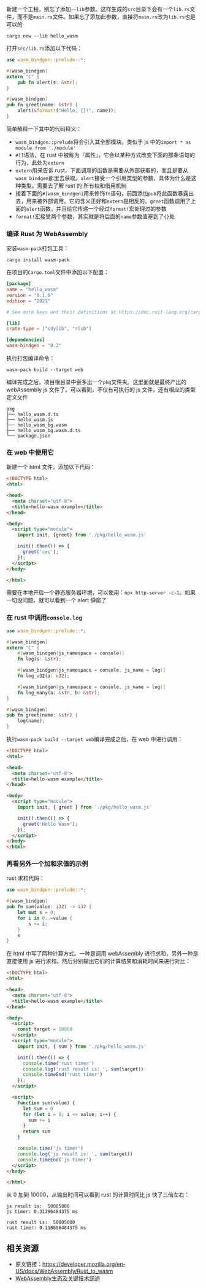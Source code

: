 新建一个工程，别忘了添加`--lib`参数。这样生成的`src`目录下会有一个`lib.rs`文件，而不是`main.rs`文件。如果忘了添加此参数，直接将`main.rs`改为`lib.rs`也是可以的

```
cargo new --lib hello_wasm
```

打开`src/lib.rs`添加以下代码：

```rust
use wasm_bindgen::prelude::*;

#[wasm_bindgen]
extern "C" {
    pub fn alert(s: &str);
}

#[wasm_bindgen]
pub fn greet(name: &str) {
    alert(&format!("Hello, {}!", name));
}
```

简单解释一下其中的代码释义：

* `wasm_bindgen::prelude`将会引入其全部模块。类似于 js 中的`import * as module from './module'`
* `#[]`语法，在 rust 中被称为『属性』，它会以某种方式改变下面的那条语句的行为，此处为`extern`
* `extern`用来告诉 rust，下面调用的函数是需要从外部获取的，而且是要从`wasm_bindgen`那里去获取。`alert`接受一个引用类型的参数，具体为什么是这种类型。需要去了解 rust 的
所有权和借用机制
* 接着下面的`#[wasm_bindgen]`用来修饰`fn`语句，前面添加`pub`将此函数暴露出去，用来被外部调用。它的含义正好和`extern`是相反的。`greet`函数调用了上面的`alert`函数，并且给它传递一个经过`format!`宏处理过的参数
* `format!`宏接受两个参数，其实就是将后面的`name`参数值塞到了`{}`处

### 编译 Rust 为 WebAssembly

安装`wasm-pack`打包工具：

```
cargo install wasm-pack
```

在项目的`Cargo.toml`文件中添加以下配置：

```toml
[package]
name = "hello_wasm"
version = "0.1.0"
edition = "2021"

# See more keys and their definitions at https://doc.rust-lang.org/cargo/reference/manifest.html

[lib]
crate-type = ["cdylib", "rlib"]

[dependencies]
wasm-bindgen = "0.2"
```

执行打包编译命令：

```
wasm-pack build --target web
```

编译完成之后，项目根目录中会多出一个`pkg`文件夹。这里面就是最终产出的 webAssembly js 文件了。可以看到，不仅有可执行的 js 文件，还有相应的类型定义文件

```
pkg
├── hello_wasm.d.ts
├── hello_wasm.js
├── hello_wasm_bg.wasm
├── hello_wasm_bg.wasm.d.ts
└── package.json
```

### 在 web 中使用它

新建一个 html 文件，添加以下代码：

```html
<!DOCTYPE html>
<html>

<head>
  <meta charset="utf-8">
  <title>hello-wasm example</title>
</head>

<body>
  <script type="module">
    import init, {greet} from './pkg/hello_wasm.js'

    init().then(() => {
      greet('cxc');
    }); 
  </script>
</body>

</html>
```

需要在本地开启一个静态服务器环境，可以使用：`npx http-server -c-1`。如果一切没问题，就可以看到一个 alert 弹窗了

### 在 rust 中调用`console.log`

```rust
use wasm_bindgen::prelude::*;

#[wasm_bindgen]
extern "C" {
    #[wasm_bindgen(js_namespace = console)]
    fn log(s: &str);

    #[wasm_bindgen(js_namespace = console, js_name = log)]
    fn log_u32(a: u32);

    #[wasm_bindgen(js_namespace = console, js_name = log)]
    fn log_many(a: &str, b: &str);
}

#[wasm_bindgen]
pub fn greet(name: &str) {
    log(name);
}
```

执行`wasm-pack build --target web`编译完成之后，在 web 中进行调用：

```html
<!DOCTYPE html>
<html>

<head>
  <meta charset="utf-8">
  <title>hello-wasm example</title>
</head>

<body>
  <script type="module">
    import init, { greet } from './pkg/hello_wasm.js'

    init().then(() => {
      greet('Hello Wasm');
    });
  </script>
</body>
</html>
```

### 再看另外一个加和求值的示例

rust 求和代码：

```rust
use wasm_bindgen::prelude::*;

#[wasm_bindgen]
pub fn sum(value: i32) -> i32 {
    let mut s = 0;
    for i in 0..=value {
        s += i;
    }
    s
}
```

在 html 中写了两种计算方式。一种是调用 webAssembly 进行求和，另外一种是直接使用 js 进行求和。然后分别输出它们的计算结果和消耗时间来进行对比：

```html
<!DOCTYPE html>
<html>

<head>
  <meta charset="utf-8">
  <title>hello-wasm example</title>
</head>

<body>
  <script>
    const target = 10000
  </script>
  <script type="module">
    import init, { sum } from './pkg/hello_wasm.js'

    init().then(() => {
      console.time('rust timer')
      console.log('rust result is: ', sum(target))
      console.timeEnd('rust timer')
    });
  </script>

  <script>
    function sum(value) {
      let sum = 0
      for (let i = 0; i <= value; i++) {
        sum += i
      }
      return sum
    }

    console.time('js timer')
    console.log('js result is: ', sum(target))
    console.timeEnd('js timer')
  </script>
</body>

</html>
```

从 0 加到 10000，从输出时间可以看到 rust 的计算时间比 js 快了三倍左右：

```
js result is:  50005000
js timer: 0.31396484375 ms

rust result is:  50005000
rust timer: 0.118896484375 ms
```

## 相关资源

* 原文链接：https://developer.mozilla.org/en-US/docs/WebAssembly/Rust_to_wasm
* [WebAssembly生态及关键技术综述](https://mp.weixin.qq.com/s?__biz=MzkxNDIzNTg4MA==&mid=2247487410&idx=1&sn=906c0ba9d0d38416865d4a27caa3a060)







